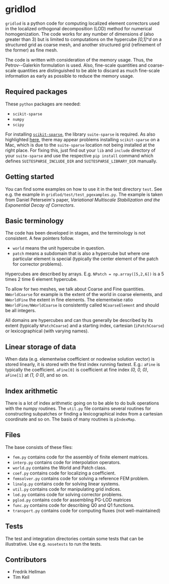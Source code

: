 # gridlod

`gridlod` is a python code for computing localized element correctors
used in the localized orthogonal decomposition (LOD) method for
numerical homogenization. The code works for any number of dimensions
*d* (also greater than 3) but is limited to computations on the
hypercube *[0,1]^d* on a structured grid as coarse mesh, and another
structured grid (refinement of the former) as fine mesh.

The code is written with consideration of the memory usage. Thus, the
Petrov--Galerkin formulation is used. Also, fine-scale quantities and
coarse-scale quantities are distinguished to be able to discard as
much fine-scale information as early as possible to reduce the memory
usage.

## Required packages

These `python` packages are needed:
* `scikit-sparse`
* `numpy`
* `scipy`

For installing [`scikit-sparse`](https://github.com/scikit-sparse/scikit-sparse),
the library `suite-sparse` is required.
As also highlighted [here](https://github.com/scikit-sparse/scikit-sparse),
there may appear problems installing `scikit-sparse` on a Mac,
which is due to the `suite-sparse` location not being installed at the right place.
For fixing this, just find out your `lib` and `include` directory of your `suite-sparse`
and use the respective `pip install` command which defines
`SUITESPARSE_INCLUDE_DIR` and `SUITESPARSE_LIBRARY_DIR` manually.

## Getting started
You can find some examples on how to use it in the test directory
`test`. See e.g. the example in `gridlod/test/test_pgexamples.py`. The
example is taken from Daniel Peterseim's paper, *Variational
Multiscale Stabilization and the Exponential Decay of Correctors*.

## Basic terminology
The code has been developed in stages, and the terminology is not
consistent. A few pointers follow.

* `world` means the unit hypercube in question.
* `patch` means a subdomain that is also a hypercube but where one
  particular element is special (typically the center element of the
  patch for corrector problems).

Hypercubes are described by arrays. E.g. `NPatch = np.array([5,2,6])`
is a 5 times 2 time 6 element hypercube.

To allow for two meshes, we talk about Coarse and Fine
quantities. `NWorldCoarse` for example is the extent of the world in
coarse elements, and `NWorldFine` the extent in fine elements. The
elementwise ratio `NWorldFine/NWorldCoarse` is consistently called
`NCoarseElement` and should be all integers.

All domains are hypercubes and can thus generally be described by its
extent (typically `NPatchCoarse`) and a starting index, cartesian
(`iPatchCoarse`) or lexicographical (with varying names).

## Linear storage of data
When data (e.g. elementwise coefficient or nodewise solution vector)
is stored linearly, it is stored with the first index running
fastest. E.g.: `aFine` is typically the coefficient. `aFine[0]` is
coefficient at fine index *(0, 0, 0)*, `aFine[1]` at *(1, 0 0)*, and
so on.

## Index arithmetic
There is a lot of index arithmetic going on to be able to do bulk
operations with the numpy routines. The `util.py` file contains
several routines for constructing subpatches or finding a
lexicographical index from a cartesian coordinate and so on. The basis
of many routines is `pIndexMap`.

## Files

The base consists of these files:
* `fem.py` contains code for the assembly of finite element matrices.
* `interp.py` contains code for interpolation operators.
* `world.py` contains the World and Patch class.
* `coef.py` contains code for localizing a coefficient.
* `femsolver.py` contains code for solving a reference FEM problem.
* `linalg.py` contains code for solving linear systems.
* `util.py` contains code for manipulating grid indices.
* `lod.py` contains code for solving corrector problems.
* `pglod.py` contains code for assembling PG-LOD matrices
* `func.py` contains code for describing Q0 and Q1 functions.
* `transport.py` contains code for computing fluxes (not well-maintained)

## Tests

The test and integration directories contain some tests that can be
illustrative. Use e.g. `nosetests` to run the tests.

## Contributors

* Fredrik Hellman
* Tim Keil